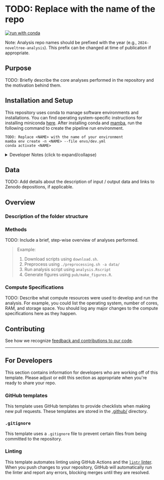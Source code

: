 # TODO: Replace with the name of the repo

[![run with conda](http://img.shields.io/badge/run%20with-conda-3EB049?labelColor=000000&logo=anaconda)](https://docs.conda.io/projects/miniconda/en/latest/)

Note: Analysis repo names should be prefixed with the year (e.g., `2024-noveltree-analysis`). This prefix can be changed at time of publication if appropriate.

## Purpose

TODO: Briefly describe the core analyses performed in the repository and the motivation behind them.

## Installation and Setup

This repository uses conda to manage software environments and installations. You can find operating system-specific instructions for installing miniconda [here](https://docs.conda.io/projects/miniconda/en/latest/). After installing conda and [mamba](https://mamba.readthedocs.io/en/latest/), run the following command to create the pipeline run environment.

```{bash}
TODO: Replace <NAME> with the name of your environment
mamba env create -n <NAME> --file envs/dev.yml
conda activate <NAME>
```

<details><summary>Developer Notes (click to expand/collapse)</summary>

As your project develops, the number of dependencies in your environment may increase. Whenever you install new dependencies (e.g., using `mamba install`), you should update the environment file using the following command.

```{bash}
conda env export --from-history --no-builds > envs/dev.yml
```

`--from-history` only exports packages that were explicitly added by you (e.g., the packages you installed with `mamba`) and `--no-builds` removes build specification from the exported packages to increase portability between different platforms. 

</details>

## Data

TODO: Add details about the description of input / output data and links to Zenodo depositions, if applicable.

## Overview

### Description of the folder structure

### Methods

TODO: Include a brief, step-wise overview of analyses performed.

> Example:
>
> 1. Download scripts using `download.sh`.
> 2. Preprocess using `./preprocessing.sh -a data/`
> 3. Run analysis script using `analysis.Rscript`
> 4. Generate figures using `pub/make_figures.R`.

### Compute Specifications

TODO: Describe what compute resources were used to develop and run the analysis. For example, you could list the operating system, number of cores, RAM, and storage space. You should log any major changes to the compute specifications here as they happen.

## Contributing

See how we recognize [feedback and contributions to our code](https://github.com/Arcadia-Science/arcadia-software-handbook/blob/main/guides-and-standards/guide-credit-for-contributions.md).

---
## For Developers

This section contains information for developers who are working off of this template. Please adjust or edit this section as appropriate when you're ready to share your repo.

### GitHub templates
This template uses GitHub templates to provide checklists when making new pull requests. These templates are stored in the [.github/](./.github/) directory.

### `.gitignore`
This template uses a `.gitignore` file to prevent certain files from being committed to the repository.

### Linting
This template automates linting using GitHub Actions and the [`lintr` linter](https://cran.r-project.org/web/packages/lintr/vignettes/lintr.html). When you push changes to your repository, GitHub will automatically run the linter and report any errors, blocking merges until they are resolved. 
